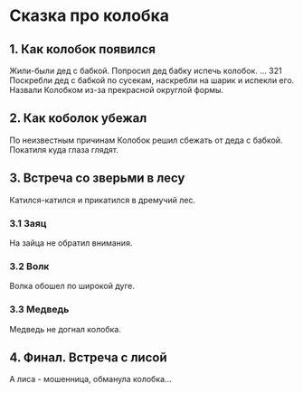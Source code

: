 # Сказка про колобка

## 1. Как колобок появился
Жили-были дед с бабкой. 
Попросил дед бабку испечь колобок.
...
321
Поскребли дед с бабкой по сусекам, наскребли на шарик и испекли его.
Назвали Колобком из-за прекрасной округлой формы.

## 2. Как коболок убежал
По неизвестным причинам Колобок решил сбежать от деда с бабкой. 
Покатиля куда глаза глядят.

## 3. Встреча со зверьми в лесу
Катился-катился и прикатился в дремучий лес.

### 3.1 Заяц 
На зайца не обратил внимания.

### 3.2 Волк
Волка обошел по широкой дуге.

### 3.3 Медведь
 Медведь не догнал колобка.

## 4. Финал. Встреча с лисой
А лиса - мошенница, обманула колобка...
